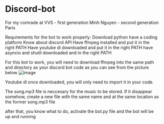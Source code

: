 
# Discord-bot
For my comrade at VVS - first generation Minh Nguyen - second generation Paris

Requirements for the bot to work properly:
Download python 
have a coding platform
Know about discord API
Have ffmpeg installed and put it in the right PATH
Have youtube dl downloaded and put it in the right PATH
have asyncio and shutil downloaded and in the right PATH

For this bot to work, you will need to download ffmpeg into the same path and directory as your discord bot code as you can see from the picture below
![image](https://user-images.githubusercontent.com/51957741/120094240-10a85880-c0d4-11eb-8f1a-367f6a767a9c.png)

Youtube dl once downloaded, you will only need to import it in your code. 

The song.mp3 file is neccesary for the music to be stored. If it disappear somehow, create a new file with the same name and at the same location as the former song.mp3 file

after that, you know what to do, activate the bot.py file and the bot will be up and running
